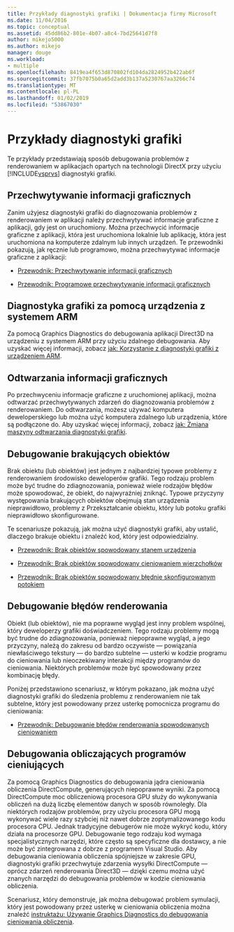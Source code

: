 ```yaml
---
title: Przykłady diagnostyki grafiki | Dokumentacja firmy Microsoft
ms.date: 11/04/2016
ms.topic: conceptual
ms.assetid: 45dd86b2-801e-4b07-a8c4-7bd25641d7f8
author: mikejo5000
ms.author: mikejo
manager: douge
ms.workload:
- multiple
ms.openlocfilehash: 8419ea4f653d870802fd104da2824952b422ab6f
ms.sourcegitcommit: 37fb7075b0a65d2add3b137a5230767aa3266c74
ms.translationtype: MT
ms.contentlocale: pl-PL
ms.lasthandoff: 01/02/2019
ms.locfileid: "53867030"
---
```

# <a name="graphics-diagnostics-examples"></a>Przykłady diagnostyki grafiki
Te przykłady przedstawiają sposób debugowania problemów z renderowaniem w aplikacjach opartych na technologii DirectX przy użyciu [!INCLUDE[vsprvs](../../code-quality/includes/vsprvs_md.md)] diagnostyki grafiki.  
  
## <a name="capturing-graphics-information"></a>Przechwytywanie informacji graficznych  
 Zanim użyjesz diagnostyki grafiki do diagnozowania problemów z renderowaniem w aplikacji należy przechwytywać informacje graficzne z aplikacji, gdy jest on uruchomiony. Można przechwycić informacje graficzne z aplikacji, która jest uruchomiona lokalnie lub aplikację, która jest uruchomiona na komputerze zdalnym lub innych urządzeń. Te przewodniki pokazują, jak ręcznie lub programowo, można przechwytywać informacje graficzne z aplikacji:  
  
-   [Przewodnik: Przechwytywanie informacji graficznych](walkthrough-capturing-graphics-information.md)  
  
-   [Przewodnik: Programowe przechwytywanie informacji graficznych](walkthrough-capturing-graphics-information-programmatically.md)  
  
## <a name="use-graphics-diagnostics-with-an-arm-based-device"></a>Diagnostyka grafiki za pomocą urządzenia z systemem ARM  
 Za pomocą Graphics Diagnostics do debugowania aplikacji Direct3D na urządzeniu z systemem ARM przy użyciu zdalnego debugowania. Aby uzyskać więcej informacji, zobacz [jak: Korzystanie z diagnostyki grafiki z urządzeniem ARM](/visualstudio/debugger/graphics/graphics-diagnostics-examples).  
  
## <a name="playing-back-graphics-information"></a>Odtwarzania informacji graficznych  
 Po przechwyceniu informacje graficzne z uruchomionej aplikacji, można odtwarzać przechwytywanych zdarzeń do diagnozowania problemów z renderowaniem. Do odtwarzania, możesz używać komputera deweloperskiego lub można użyć komputera zdalnego lub urządzenia, które są podłączone do. Aby uzyskać więcej informacji, zobacz [jak: Zmiana maszyny odtwarzania diagnostyki grafiki](how-to-change-the-graphics-diagnostics-playback-machine.md).  
  
## <a name="debugging-missing-objects"></a>Debugowanie brakujących obiektów  
 Brak obiektu (lub obiektów) jest jednym z najbardziej typowe problemy z renderowaniem środowisko deweloperów grafiki. Tego rodzaju problem może być trudne do zdiagnozowania, ponieważ wiele rodzajów błędów może spowodować, że obiekt, do najwyraźniej zniknąć. Typowe przyczyny występowania brakujących obiektów obejmują stan urządzenia nieprawidłowo, problemy z Przekształcanie obiektu, który lub potoku grafiki nieprawidłowo skonfigurowane.  
  
 Te scenariusze pokazują, jak można użyć diagnostyki grafiki, aby ustalić, dlaczego brakuje obiektu i znaleźć kod, który jest odpowiedzialny.  
  
-   [Przewodnik: Brak obiektów spowodowany stanem urządzenia](walkthrough-missing-objects-due-to-device-state.md)  
  
-   [Przewodnik: Brak obiektów spowodowany cieniowaniem wierzchołków](walkthrough-missing-objects-due-to-vertex-shading.md)  
  
-   [Przewodnik: Brak obiektów spowodowany błędnie skonfigurowanym potokiem](walkthrough-missing-objects-due-to-misconfigured-pipeline.md)  
  
## <a name="debugging-rendering-errors"></a>Debugowanie błędów renderowania  
 Obiekt (lub obiektów), nie ma poprawne wygląd jest inny problem wspólnej, który deweloperzy grafiki doświadczeniem. Tego rodzaju problemy mogą być trudne do zdiagnozowania, ponieważ niepoprawne wygląd, a jego przyczyny, należą do zakresu od bardzo oczywiste — powiązania niewłaściwego tekstury — do bardzo subtelne — usterki w kodzie programu do cieniowania lub nieoczekiwany interakcji między programów do cieniowania. Niektórych problemów może być spowodowany przez kombinację błędy.  
  
 Poniżej przedstawiono scenariusz, w którym pokazano, jak można użyć diagnostyki grafiki do śledzenia problemu z renderowaniem nie tak subtelne, który jest powodowany przez usterkę pomocnicza programu do cieniowania:  
  
-   [Przewodnik: Debugowanie błędów renderowania spowodowanych cieniowaniem](walkthrough-debugging-rendering-errors-due-to-shading.md)  
  
## <a name="debugging-compute-shaders"></a>Debugowania obliczających programów cieniujących  
 Za pomocą Graphics Diagnostics do debugowania jądra cieniowania obliczenia DirectCompute, generujących niepoprawne wyniki. Za pomocą DirectCompute moc obliczeniową procesora GPU służy do wykonywania obliczeń na dużą liczbę elementów danych w sposób równoległy. Dla niektórych rodzajów problemów, przy użyciu procesora GPU mogą wykonywać wiele razy szybciej niż nawet dobrze zoptymalizowanego kodu procesora CPU. Jednak tradycyjne debugerów nie może wykryć kodu, który działa na procesorze GPU. Debugowanie tego rodzaju kod wymaga specjalistycznych narzędzi, które często są specyficzne dla dostawcy, a nie może być zintegrowana z dobrze z programem Visual Studio. Aby debugowania cieniowania obliczenia spójniejsze w zakresie GPU, diagnostyki grafiki przechwytuje zdarzenia wysyłki DirectCompute — oprócz zdarzeń renderowania Direct3D — dzięki czemu można użyć znanych narzędzi do debugowania problemów w kodzie cieniowania obliczenia.  
  
 Scenariusz, który demonstruje, jak można debugować problem symulacji, który jest powodowany przez usterkę w cieniowania obliczenia można znaleźć [instruktażu: Używanie Graphics Diagnostics do debugowania cieniowania obliczenia](walkthrough-using-graphics-diagnostics-to-debug-a-compute-shader.md).